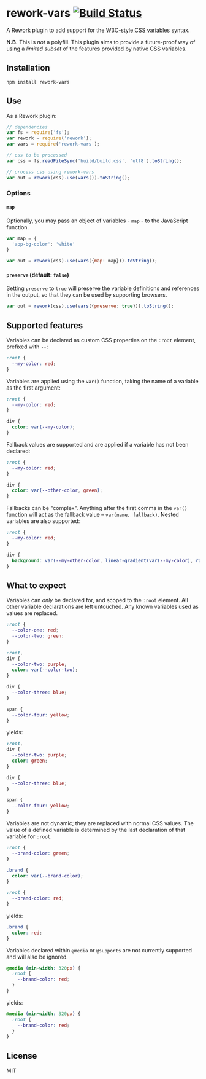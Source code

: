 # rework-vars [![Build Status](https://travis-ci.org/reworkcss/rework-vars.png)](https://travis-ci.org/reworkcss/rework-vars)

A [Rework](https://github.com/reworkcss/rework) plugin to add support for the
[W3C-style CSS variables](http://www.w3.org/TR/css-variables/) syntax.

**N.B.** This is _not_ a polyfill. This plugin aims to provide a future-proof
way of using a _limited subset_ of the features provided by native CSS variables.

## Installation

```
npm install rework-vars
```

## Use

As a Rework plugin:

```js
// dependencies
var fs = require('fs');
var rework = require('rework');
var vars = require('rework-vars');

// css to be processed
var css = fs.readFileSync('build/build.css', 'utf8').toString();

// process css using rework-vars
var out = rework(css).use(vars()).toString();
```

### Options

#### `map`

Optionally, you may pass an object of variables - `map` - to the JavaScript
function.

```js
var map = {
  'app-bg-color': 'white'
}

var out = rework(css).use(vars({map: map})).toString();
```

#### `preserve` (default: `false`)

Setting `preserve` to `true` will preserve the variable definitions and references in the output, so that they can be used by supporting browsers.

```js
var out = rework(css).use(vars({preserve: true})).toString();
```

## Supported features

Variables can be declared as custom CSS properties on the `:root` element,
prefixed with `--`:

```css
:root {
  --my-color: red;
}
```

Variables are applied using the `var()` function, taking the name of a variable
as the first argument:

```css
:root {
  --my-color: red;
}

div {
  color: var(--my-color);
}
```

Fallback values are supported and are applied if a variable has not been
declared:

```css
:root {
  --my-color: red;
}

div {
  color: var(--other-color, green);
}
```

Fallbacks can be "complex". Anything after the first comma in the `var()`
function will act as the fallback value – `var(name, fallback)`. Nested
variables are also supported:

```css
:root {
  --my-color: red;
}

div {
  background: var(--my-other-color, linear-gradient(var(--my-color), rgba(255,0,0,0.5)));
}
```

## What to expect

Variables can _only_ be declared for, and scoped to the `:root` element. All
other variable declarations are left untouched. Any known variables used as
values are replaced.

```css
:root {
  --color-one: red;
  --color-two: green;
}

:root,
div {
  --color-two: purple;
  color: var(--color-two);
}

div {
  --color-three: blue;
}

span {
  --color-four: yellow;
}
```

yields:

```css
:root,
div {
  --color-two: purple;
  color: green;
}

div {
  --color-three: blue;
}

span {
  --color-four: yellow;
}
```

Variables are not dynamic; they are replaced with normal CSS values. The value
of a defined variable is determined by the last declaration of that variable
for `:root`.

```css
:root {
  --brand-color: green;
}

.brand {
  color: var(--brand-color);
}

:root {
  --brand-color: red;
}
```

yields:

```css
.brand {
  color: red;
}
```

Variables declared within `@media` or `@supports` are not currently supported
and will also be ignored.

```css
@media (min-width: 320px) {
  :root {
    --brand-color: red;
  }
}
```

yields:

```css
@media (min-width: 320px) {
  :root {
    --brand-color: red;
  }
}
```

## License

MIT
